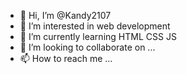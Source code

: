 - 👋 Hi, I’m @Kandy2107
- 👀 I’m interested in web development 
- 🌱 I’m currently learning HTML CSS JS
- 💞️ I’m looking to collaborate on ...
- 📫 How to reach me ...

<!---
Kandy2107/Kandy2107 is a ✨ special ✨ repository because its `README.md` (this file) appears on your GitHub profile.
You can click the Preview link to take a look at your changes.
--->
